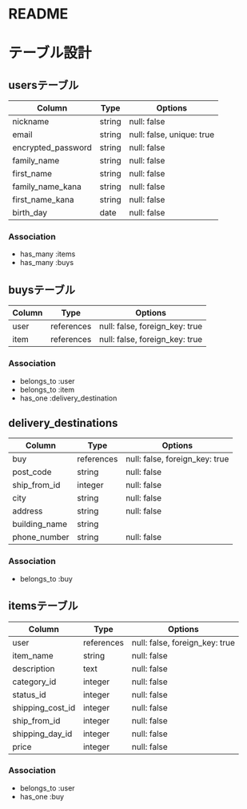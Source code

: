 # README

# テーブル設計

## usersテーブル

| Column                | Type      | Options                        |
| --------------------- | --------- | ------------------------------ |
| nickname              | string    | null: false                    |
| email                 | string    | null: false, unique: true      |
| encrypted_password    | string    | null: false                    |
| family_name           | string    | null: false                    |
| first_name             | string    | null: false                    |
| family_name_kana      | string    | null: false                    |
| first_name_kana        | string    | null: false                    |
| birth_day             | date      | null: false                    |

### Association

- has_many :items
- has_many :buys

## buysテーブル

| Column       | Type       | Options                        |
| -------------| ---------- | ------------------------------ |
| user         | references | null: false, foreign_key: true |
| item         | references | null: false, foreign_key: true |


### Association

- belongs_to :user
- belongs_to :item
- has_one :delivery_destination


## delivery_destinations

| Column           | Type       | Options                        |
| ---------------- | ---------- | ------------------------------ |
| buy              | references | null: false, foreign_key: true |
| post_code        | string     | null: false                    |
| ship_from_id     | integer    | null: false                    |
| city             | string     | null: false                    |
| address          | string     | null: false                    |
| building_name    | string     |                                |
| phone_number     | string     | null: false                    |

### Association

- belongs_to :buy

## itemsテーブル

| Column           | Type       | Options                        |
| ---------------- | ---------- | ------------------------------ |
| user             | references | null: false, foreign_key: true |
| item_name        | string     | null: false                    |
| description      | text       | null: false                    |
| category_id      | integer    | null: false                    |
| status_id        | integer    | null: false                    |
| shipping_cost_id | integer    | null: false                    |
| ship_from_id     | integer    | null: false                    |
| shipping_day_id  | integer    | null: false                    |
| price            | integer    | null: false                    |


### Association

- belongs_to :user
- has_one :buy

